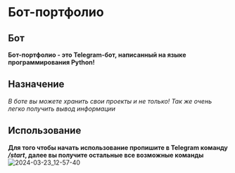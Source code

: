 # Бот-портфолио
## Бот
**Бот-портфолио - это Telegram-бот, написанный на языке программирования Python!**
## Назначение
*В боте вы можете хранить свои проекты и не только! Так же очень легко получить вывод информации*
## Использование
**Для того чтобы начать использование пропишите в Telegram команду _/start_, далее вы получите остальные все возможные команды**
![2024-03-23_12-57-40](https://github.com/ArtemShevchenko2023/M3L4P3/assets/129595378/42191072-d40c-4d92-80ab-a2ecdff5c0a9)
